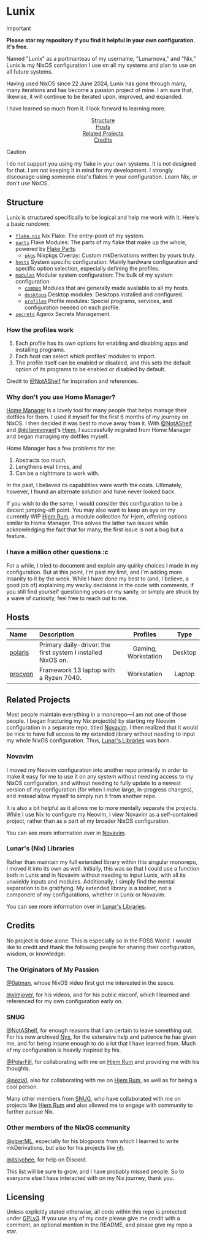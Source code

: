 # Lunix

> [!IMPORTANT]
> **Please star my repository if you find it helpful in your own
> configuration. It's free.**

Named "Lunix" as a portmanteau of my username, "Lunarnova," and "Nix," Lunix is
my NixOS configuration I use on all my systems and plan to use on all future
systems.

Having used NixOS since 22 June 2024, Lunix has gone through many, many
iterations and has become a passion project of mine. I am sure that, likewise,
it will continue to be iterated upon, improved, and expanded.

I have learned so much from it. I look forward to learning more.

<div align="center">
    <a href=#structure>Structure</a></br>
    <a href=#hosts>Hosts</a></br>
    <a href=#related-projects>Related Projects</a></br>
    <a href=#Credits>Credits</a>
</div>

> [!CAUTION]
> I do not support you using my flake in your own systems. It is not designed
> for that. I am not keeping it in mind for my development. I strongly
> discourage using someone else's flakes in your configuration. Learn Nix, or
> don't use NixOS.

## Structure

Lunix is structured specifically to be logical and help me work with it. Here's
a basic rundown:

- [`flake.nix`] Nix Flake: The entry-point of my system.
- [`parts`] Flake Modules: The parts of my flake that make up the whole, powered
  by [Flake Parts].
  - [`pkgs`] Nixpkgs Overlay: Custom mkDerivations written by yours truly.
- [`hosts`] System specific configuration: Mainly hardware configuration and
  specific option selection, especially defining the profiles.
- [`modules`] Modular system configuration: The bulk of my system configuration.
  - [`common`] Modules that are generally made available to all my hosts.
  - [`desktops`] Desktop modules: Desktops installed and configured.
  - [`profiles`] Profile modules: Special programs, services, and configuration
    needed on each profile.
- [`secrets`] Agenix Secrets Management.

### How the profiles work

1. Each profile has its own options for enabling and disabling apps and
   installing programs.
2. Each host can select which profiles' modules to import.
3. The profile itself can be enabled or disabled, and this sets the default
   option of its programs to be enabled or disabled by default.

Credit to [@NotAShelf] for inspiration and references.

### Why don't you use Home Manager?

[Home Manager] is a lovely tool for many people that helps manage their dotfiles
for them. I used it myself for the first 6 months of my journey on NixOS. I then
decided it was best to move away from it. With [@NotAShelf] and
[@éclairevoyant]'s [Hjem], I successfully migrated from Home Manager and began
managing my dotfiles myself.

Home Manager has a few problems for me:

1. Abstracts too much,
2. Lengthens eval times, and
3. Can be a nightmare to work with.

In the past, I believed its capabilities were worth the costs. Ultimately,
however, I found an alternate solution and have never looked back.

If you wish to do the same, I would consider this configuration to be a decent
jumping-off point. You may also want to keep an eye on my currently WIP
[Hjem Rum], a module collection for Hjem, offering options similar to Home
Manager. This solves the latter two issues while acknowledging the fact that for
many, the first issue is not a bug but a feature.

### I have a million other questions :c

For a while, I tried to document and explain any quirky choices I made in my
configuration. But at this point, I'm past my limit, and I'm adding more
insanity to it by the week. While I have done my best to (and, I believe, a good
job of) explaining my wacky decisions in the code with comments, if you still
find yourself questioning yours or my sanity, or simply are struck by a wave of
curiosity, feel free to reach out to me.

[`flake.nix`]: ./flake.nix
[`parts`]: ./parts
[Flake Parts]: https://github.com/hercules-ci/flake-parts
[`pkgs`]: ./parts/pkgs
[`hosts`]: ./hosts
[`modules`]: ./modules
[`common`]: ./modules/common
[`desktops`]: ./modules/desktops
[`profiles`]: ./modules/profiles
[`secrets`]: ./secrets
[@NotAShelf]: https://github.com/NotAShelf
[Home Manager]: https://github.com/nix-community/home-manager
[@éclairevoyant]: https://github.com/eclairevoyant
[Hjem]: https://github.com/feel-co/hjem
[Hjem Rum]: https://github.com/snugnug/hjem-rum

## Hosts

| Name      | Description                                                  |      Profiles       |  Type   |
| :-------- | :----------------------------------------------------------- | :-----------------: | :-----: |
| [polaris] | Primary daily-driver: the first system I installed NixOS on. | Gaming, Workstation | Desktop |
| [procyon] | Framework 13 laptop with a Ryzen 7040.                       |     Workstation     | Laptop  |

[polaris]: ./hosts/polaris
[procyon]: ./hosts/procyon

## Related Projects

Most people maintain everything in a monorepo―I am not one of those people. I
began fracturing my Nix project(s) by starting my Neovim configuration in a
separate repo, titled [Novavim]. I then realized that it would be nice to have
full access to my extended library without needing to input my whole NixOS
configuration. Thus, [Lunar's Libraries] was born.

### Novavim

I moved my Neovim configuration into another repo primarily in order to make it
easy for me to use it on any system without needing access to my NixOS
configuration, and without needing to fully update to a newest version of my
configuration (for when I make large, in-progress changes), and instead allow
myself to simply run it from another repo.

It is also a bit helpful as it allows me to more mentally separate the projects.
While I use Nix to configure my Neovim, I view Novavim as a self-contained
project, rather than as a part of my broader NixOS configuration.

You can see more information over in [Novavim].

### Lunar's (Nix) Libraries

Rather than maintain my full extended library within this singular monorepo, I
moved it into its own as well. Initially, this was so that I could use a
function both in Lunix and in Novavim without needing to input Lunix, with all
its unwieldy inputs and modules. Additionally, I simply find the mental
separation to be gratifying. My extended library is a _toolset_, not a component
of my configurations, whether in Lunix or Novavim.

You can see more information over in [Lunar's Libraries].

[Novavim]: https://www.github.com/lunarnovaa/novavim
[Lunar's Libraries]: https://www.github.com/lunarnovaa/lunarslib

## Credits

No project is done alone. This is especially so in the FOSS World. I would like
to credit and thank the following people for sharing their configuration,
wisdom, or knowledge:

### The Originators of My Passion

[@0atman], whose NixOS video first got me interested in the space.

[@vimjoyer], for his videos, and for his public nixconf, which I learned and
referenced for my own configuration early on.

### SNUG

[@NotAShelf], for enough reasons that I am certain to leave something out. For
his now archived [Nyx], for the extensive help and patience he has given me, and
for being insane enough to do a lot that I have learned from. Much of my
configuration is heavily inspired by his.

[@PolarFill], for collaborating with me on [Hjem Rum] and providing me with his
thoughts.

[@nezia1], also for collaborating with me on [Hjem Rum], as well as for being a
cool person.

Many other members from [SNUG], who have collaborated with me on projects like
[Hjem Rum] and also allowed me to engage with community to further pursue Nix.

### Other members of the NixOS community

[@viperML], especially for his blogposts from which I learned to write
mkDerivations, but also for his projects like [nh].

[@itslychee], for help on Discord.

This list will be sure to grow, and I have probably missed people. So to
everyone else I have interacted with on my Nix journey, thank you.

[@0atman]: https://github.com/0atman
[@vimjoyer]: https://github.com/vimjoyer
[Nyx]: https://github.com/NotAShelf/Nyx
[@PolarFill]: https://github.com/PolarFill
[@nezia1]: https://github.com/nezia1
[SNUG]: https://github.com/snugnug
[@viperML]: https://github.com/viperML
[nh]: https://github.com/viperML/nh
[@itslychee]: https://github.com/itslychee

## Licensing

Unless explicitly stated otherwise, all code within this repo is protected under
[GPLv3]. If you use any of my code please give me credit with a comment, an
optional mention in the README, and please give my repo a star.

[GPLv3]: ./LICENSE
